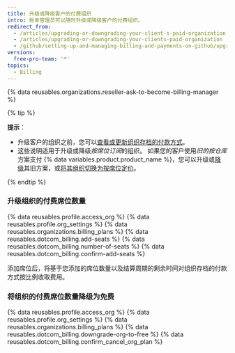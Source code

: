 ```yaml
---
title: 升级或降级客户的付费组织
intro: 帐单管理员可以随时升级或降级客户的付费组织。
redirect_from:
  - /articles/upgrading-or-downgrading-your-client-s-paid-organization
  - /articles/upgrading-or-downgrading-your-clients-paid-organization
  - /github/setting-up-and-managing-billing-and-payments-on-github/upgrading-or-downgrading-your-clients-paid-organization
versions:
  free-pro-team: '*'
topics:
  - Billing
---
```

{% data reusables.organizations.reseller-ask-to-become-billing-manager %}

{% tip %}

**提示**：
- 升级客户的组织之前，您可以[查看或更新组织存档的付款方式](/articles/adding-or-editing-a-payment-method)。
- 这些说明适用于升级或降级*按席位订阅*的组织。 如果您的客户使用*旧的按仓库*方案支付 {% data variables.product.product_name %}，您可以升级或[降级](/articles/downgrading-your-github-subscription)其旧方案，或[将其组织切换为按席位定价](/articles/upgrading-your-github-subscription)。

{% endtip %}

### 升级组织的付费席位数量

{% data reusables.profile.access_org %}
{% data reusables.profile.org_settings %}
{% data reusables.organizations.billing_plans %}
{% data reusables.dotcom_billing.add-seats %}
{% data reusables.dotcom_billing.number-of-seats %}
{% data reusables.dotcom_billing.confirm-add-seats %}

添加席位后，将基于您添加的席位数量以及结算周期的剩余时间对组织存档的付款方式按比例收取费用。

### 将组织的付费席位数量降级为免费

{% data reusables.profile.access_org %}
{% data reusables.profile.org_settings %}
{% data reusables.organizations.billing_plans %}
{% data reusables.dotcom_billing.downgrade-org-to-free %}
{% data reusables.dotcom_billing.confirm_cancel_org_plan %}
